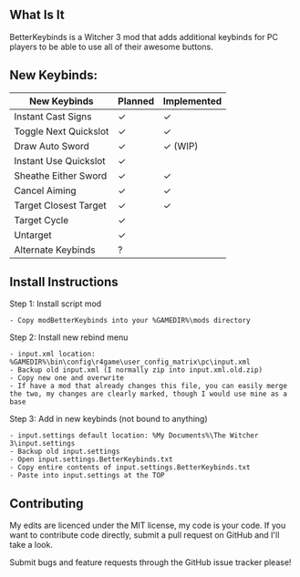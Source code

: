 What Is It
---

BetterKeybinds is a Witcher 3 mod that adds additional keybinds for PC players to be able to use all of their awesome buttons.

New Keybinds:
---

New Keybinds | Planned | Implemented 
---|---|---
Instant Cast Signs | ✓ | ✓
Toggle Next Quickslot | ✓ | ✓
Draw Auto Sword | ✓ | ✓ (WIP)
Instant Use Quickslot | ✓ | 
Sheathe Either Sword | ✓ | ✓
Cancel Aiming | ✓ | ✓
Target Closest Target | ✓ | ✓
Target Cycle | ✓ | 
Untarget | ✓ | 
Alternate Keybinds | ? |  

Install Instructions
----

Step 1: Install script mod

	- Copy modBetterKeybinds into your %GAMEDIR%\mods directory

Step 2: Install new rebind menu

	- input.xml location: %GAMEDIR%\bin\config\r4game\user_config_matrix\pc\input.xml
	- Backup old input.xml (I normally zip into input.xml.old.zip)
	- Copy new one and overwrite
	- If have a mod that already changes this file, you can easily merge the two, my changes are clearly marked, though I would use mine as a base

Step 3: Add in new keybinds (not bound to anything)

	- input.settings default location: %My Documents%\The Witcher 3\input.settings
	- Backup old input.settings
	- Open input.settings.BetterKeybinds.txt
	- Copy entire contents of input.settings.BetterKeybinds.txt
	- Paste into input.settings at the TOP

	
Contributing
---

My edits are licenced under the MIT license, my code is your code. If you want to contribute code directly, submit a pull request on GitHub and I'll take a look.

Submit bugs and feature requests through the GitHub issue tracker please!
